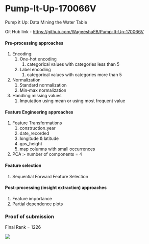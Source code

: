 # Pump-It-Up-170066V
Pump it Up: Data Mining the Water Table

Git Hub link - https://github.com/WageeshaEB/Pump-It-Up-170066V


#### Pre-processing approaches
1. Encoding
   1. One-hot encoding
      1. categorical values with categories less than 5
   2. Label encoding
      1. categorical values with categories more than 5
2. Normalization
   1. Standard normalization
   2. Min-max normalization
3. Handling missing values
   1. Imputation using mean or using most frequent value

#### Feature Engineering approaches
1. Feature Transformations
      1. construction_year
      2. date_recorded
      3. longitude & latitude
      4. gps_height
      5. map columns with small occurrences
2. PCA :- number of components = 4

#### Feature selection
1. Sequential Forward Feature Selection
   
#### Post-processing (insight extraction) approaches
1. Feature importance 
2. Partial dependence plots

### Proof of submission

Final Rank = 1226

![](../../final_rank.png)